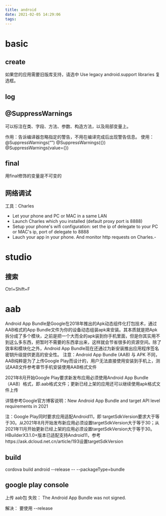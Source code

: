 ```yaml
---
title: android
date: 2021-02-05 14:29:06
tags:
---
```


# basic
## create
如果您的应用需要旧版库支持，请选中 Use legacy android.support libraries 复选框。

## log


## @SuppressWarnings
可以标注在类、字段、方法、参数、构造方法，以及局部变量上。

作用：告诉编译器忽略指定的警告，不用在编译完成后出现警告信息。
使用：
  @SuppressWarnings(“”)
  @SuppressWarnings({})
  @SuppressWarnings(value={})

## final
用final修饰的变量是不可变的

## 网络调试
工具：Charles
- Let your phone and PC or MAC in a same LAN
- Launch Charles which you installed (default proxy port is 8888)
- Setup your phone's wifi configuration: set the ip of delegate to your PC or MAC's ip, port of delegate to 8888
- Lauch your app in your phone. And monitor http requests on Charles.- 

# studio
## 搜索
Ctrl+Shift+F

# aab
Android App Bundle是Google在2018年推出的Apk动态组件化打包技术，通过AAB格式的App Bundle文件为你的设备动态组装apk来安装。其本质就是把Apk拆分成了多个模块，之前是把一个大而全的apk装到你手机里面，但是你其实用不到这么多东西，把暂时不需要的东西拿出来，这样就会节省很多的资源空间。除了效率和模块化之外，Android App Bundle现在还通过为新安装推出应用程序签名密钥升级提供更高的安全性。
注意：Android App Bundle (AAB) 与 APK 不同，AAB纯粹是为了上传Google Play而设计的，用户无法直接使用安装到手机上，测试AAB文件参考章节手机安装使用AAB格式文件

2021年8月开始Google Play要求新发布应用必须使用Android App Bundle（AAB）格式，即.aab格式文件；更新已经上架的应用还可以继续使用apk格式文件上传

详情参考Google官方博客说明：New Android App Bundle and target API level requirements in 2021

注：Google Play同时要求应用适配Android11，即 targetSdkVersion要求大于等于30。从2021年8月开始发布新应用必须设置targetSdkVersion大于等于30；从2021年11月开始更新已经上架的应用必须设置targetSdkVersion大于等于30。
HBuilderX3.1.0+版本已适配支持Android11，参考https://ask.dcloud.net.cn/article/193设置targetSdkVersion

## build
cordova build android --release -- --packageType=bundle

## google play console
上传 aab包 失败：
The Android App Bundle was not signed.

解决：
要使用 --release
